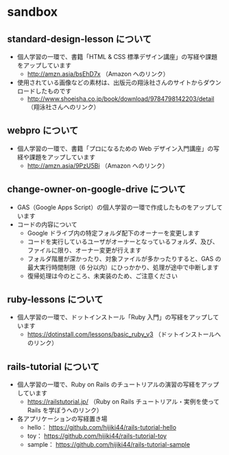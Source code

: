# sandbox
## standard-design-lesson について
- 個人学習の一環で、書籍「HTML & CSS 標準デザイン講座」の写経や課題をアップしています
    - http://amzn.asia/bsEhD7x （Amazon へのリンク）
- 使用されている画像などの素材は、出版元の翔泳社さんのサイトからダウンロードしたものです
    - http://www.shoeisha.co.jp/book/download/9784798142203/detail （翔泳社さんへのリンク）

## webpro について
- 個人学習の一環で、書籍「プロになるための Web デザイン入門講座」の写経や課題をアップしています
    - http://amzn.asia/9PzU5Bi （Amazon へのリンク）

## change-owner-on-google-drive について
- GAS（Google Apps Script）の個人学習の一環で作成したものをアップしています
- コードの内容について
    - Google ドライブ内の特定フォルダ配下のオーナーを変更します
    - コードを実行しているユーザがオーナーとなっているフォルダ、及び、ファイルに限り、オーナー変更が行えます
    - フォルダ階層が深かったり、対象ファイルが多かったりすると、GAS の最大実行時間制限（6 分以内）にひっかかり、処理が途中で中断します
    - 復帰処理は今のところ、未実装のため、ご注意ください

## ruby-lessons について
- 個人学習の一環で、ドットインストール「Ruby 入門」の写経をアップしています
    - https://dotinstall.com/lessons/basic_ruby_v3 （ドットインストールへのリンク）

## rails-tutorial について
- 個人学習の一環で、Ruby on Rails のチュートリアルの演習の写経をアップしています
    - https://railstutorial.jp/ （Ruby on Rails チュートリアル・実例を使って Rails を学ぼうへのリンク）
- 各アプリケーションの写経置き場
    - hello： https://github.com/hijiki44/rails-tutorial-hello
    - toy： https://github.com/hijiki44/rails-tutorial-toy
    - sample： https://github.com/hijiki44/rails-tutorial-sample
